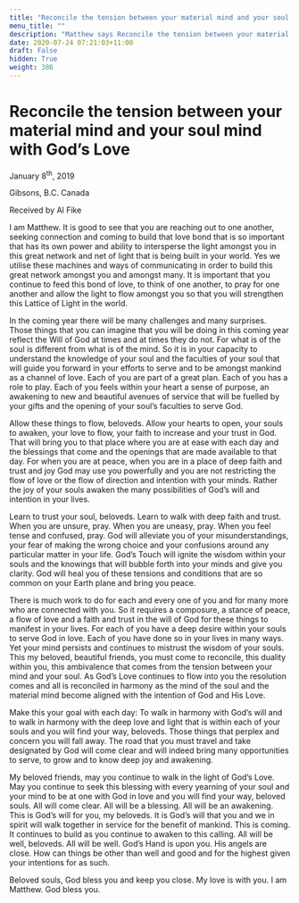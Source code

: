 ```yaml
---
title: "Reconcile the tension between your material mind and your soul mind with God’s Love"
menu_title: ""
description: "Matthew says Reconcile the tension between your material mind and your soul mind with God’s Love"
date: 2020-07-24 07:21:03+11:00
draft: False
hidden: True
weight: 386
---
```

# Reconcile the tension between your material mind and your soul mind with God’s Love 

January 8<sup>th</sup>, 2019

Gibsons, B.C. Canada

Received by Al Fike

 

I am Matthew. It is good to see that you are reaching out to one another, seeking connection and coming to build that love bond that is so important that has its own power and ability to intersperse the light amongst you in this great network and net of light that is being built in your world. Yes we utilise these machines and ways of communicating in order to build this great network amongst you and amongst many. It is important that you continue to feed this bond of love, to think of one another, to pray for one another and allow the light to flow amongst you so that you will strengthen this Lattice of Light in the world.

In the coming year there will be many challenges and many surprises. Those things that you can imagine that you will be doing in this coming year reflect the Will of God at times and at times they do not. For what is of the soul is different from what is of the mind. So it is in your capacity to understand the knowledge of your soul and the faculties of your soul that will guide you forward in your efforts to serve and to be amongst mankind as a channel of love. Each of you are part of a great plan. Each of you has a role to play. Each of you feels within your heart a sense of purpose, an awakening to new and beautiful avenues of service that will be fuelled by your gifts and the opening of your soul’s faculties to serve God.

Allow these things to flow, beloveds. Allow your hearts to open, your souls to awaken, your love to flow, your faith to increase and your trust in God. That will bring you to that place where you are at ease with each day and the blessings that come and the openings that are made available to that day. For when you are at peace, when you are in a place of deep faith and trust and joy God may use you powerfully and you are not restricting the flow of love or the flow of direction and intention with your minds. Rather the joy of your souls awaken the many possibilities of God’s will and intention in your lives.

Learn to trust your soul, beloveds. Learn to walk with deep faith and trust. When you are unsure, pray. When you are uneasy, pray. When you feel tense and confused, pray. God will alleviate you of your misunderstandings, your fear of making the wrong choice and your confusions around any particular matter in your life. God’s Touch will ignite the wisdom within your souls and the knowings that will bubble forth into your minds and give you clarity. God will heal you of these tensions and conditions that are so common on your Earth plane and bring you peace. 

There is much work to do for each and every one of you and for many more who are connected with you. So it requires a composure, a stance of peace, a flow of love and a faith and trust in the will of God for these things to manifest in your lives. For each of you have a deep desire within your souls to serve God in love. Each of you have done so in your lives in many ways. Yet your mind persists and continues to mistrust the wisdom of your souls. This my beloved, beautiful friends, you must come to reconcile, this duality within you, this ambivalence that comes from the tension between your mind and your soul. As God’s Love continues to flow into you the resolution comes and all is reconciled in harmony as the mind of the soul and the material mind become aligned with the intention of God and His Love. 

Make this your goal with each day: To walk in harmony with God’s will and to walk in harmony with the deep love and light that is within each of your souls and you will find your way, beloveds. Those things that perplex and concern you will fall away. The road that you must travel and take designated by God will come clear and will indeed bring many opportunities to serve, to grow and to know deep joy and awakening. 

My beloved friends, may you continue to walk in the light of God’s Love. May you continue to seek this blessing with every yearning of your soul and your mind to be at one with God in love and you will find your way, beloved souls. All will come clear. All will be a blessing. All will be an awakening. This is God’s will for you, my beloveds. It is God’s will that you and we in spirit will walk together in service for the benefit of mankind. This is coming. It continues to build as you continue to awaken to this calling. All will be well, beloveds. All will be well. God’s Hand is upon you. His angels are close. How can things be other than well and good and for the highest given your intentions for as such. 

Beloved souls, God bless you and keep you close. My love is with you. I am Matthew. God bless you.